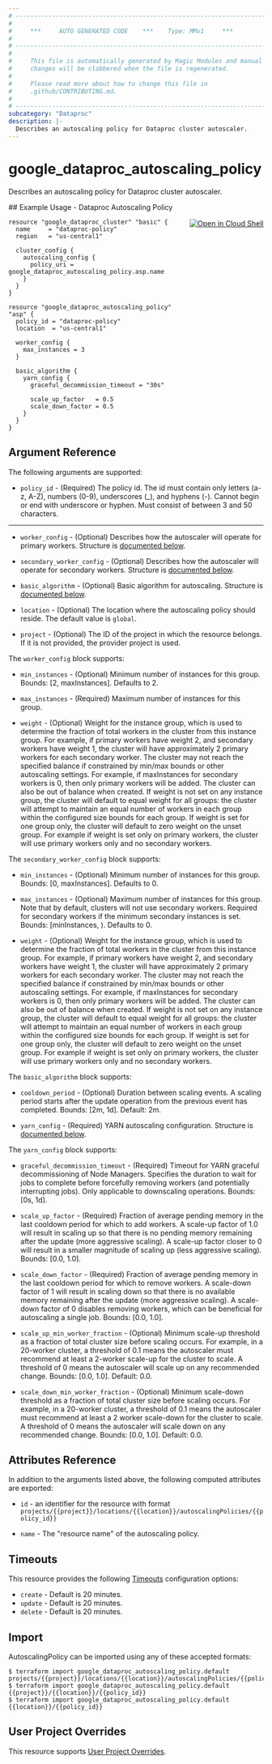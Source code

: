```yaml
---
# ----------------------------------------------------------------------------
#
#     ***     AUTO GENERATED CODE    ***    Type: MMv1     ***
#
# ----------------------------------------------------------------------------
#
#     This file is automatically generated by Magic Modules and manual
#     changes will be clobbered when the file is regenerated.
#
#     Please read more about how to change this file in
#     .github/CONTRIBUTING.md.
#
# ----------------------------------------------------------------------------
subcategory: "Dataproc"
description: |-
  Describes an autoscaling policy for Dataproc cluster autoscaler.
---
```


# google\_dataproc\_autoscaling\_policy

Describes an autoscaling policy for Dataproc cluster autoscaler.



<div class = "oics-button" style="float: right; margin: 0 0 -15px">
  <a href="https://console.cloud.google.com/cloudshell/open?cloudshell_git_repo=https%3A%2F%2Fgithub.com%2Fterraform-google-modules%2Fdocs-examples.git&cloudshell_working_dir=dataproc_autoscaling_policy&cloudshell_image=gcr.io%2Fgraphite-cloud-shell-images%2Fterraform%3Alatest&open_in_editor=main.tf&cloudshell_print=.%2Fmotd&cloudshell_tutorial=.%2Ftutorial.md" target="_blank">
    <img alt="Open in Cloud Shell" src="//gstatic.com/cloudssh/images/open-btn.svg" style="max-height: 44px; margin: 32px auto; max-width: 100%;">
  </a>
</div>
## Example Usage - Dataproc Autoscaling Policy


```hcl
resource "google_dataproc_cluster" "basic" {
  name     = "dataproc-policy"
  region   = "us-central1"

  cluster_config {
    autoscaling_config {
      policy_uri = google_dataproc_autoscaling_policy.asp.name
    }
  }
}

resource "google_dataproc_autoscaling_policy" "asp" {
  policy_id = "dataproc-policy"
  location  = "us-central1"

  worker_config {
    max_instances = 3
  }

  basic_algorithm {
    yarn_config {
      graceful_decommission_timeout = "30s"

      scale_up_factor   = 0.5
      scale_down_factor = 0.5
    }
  }
}
```

## Argument Reference

The following arguments are supported:


* `policy_id` -
  (Required)
  The policy id. The id must contain only letters (a-z, A-Z), numbers (0-9), underscores (_),
  and hyphens (-). Cannot begin or end with underscore or hyphen. Must consist of between
  3 and 50 characters.


- - -


* `worker_config` -
  (Optional)
  Describes how the autoscaler will operate for primary workers.
  Structure is [documented below](#nested_worker_config).

* `secondary_worker_config` -
  (Optional)
  Describes how the autoscaler will operate for secondary workers.
  Structure is [documented below](#nested_secondary_worker_config).

* `basic_algorithm` -
  (Optional)
  Basic algorithm for autoscaling.
  Structure is [documented below](#nested_basic_algorithm).

* `location` -
  (Optional)
  The  location where the autoscaling policy should reside.
  The default value is `global`.

* `project` - (Optional) The ID of the project in which the resource belongs.
    If it is not provided, the provider project is used.


<a name="nested_worker_config"></a>The `worker_config` block supports:

* `min_instances` -
  (Optional)
  Minimum number of instances for this group. Bounds: [2, maxInstances]. Defaults to 2.

* `max_instances` -
  (Required)
  Maximum number of instances for this group.

* `weight` -
  (Optional)
  Weight for the instance group, which is used to determine the fraction of total workers
  in the cluster from this instance group. For example, if primary workers have weight 2,
  and secondary workers have weight 1, the cluster will have approximately 2 primary workers
  for each secondary worker.
  The cluster may not reach the specified balance if constrained by min/max bounds or other
  autoscaling settings. For example, if maxInstances for secondary workers is 0, then only
  primary workers will be added. The cluster can also be out of balance when created.
  If weight is not set on any instance group, the cluster will default to equal weight for
  all groups: the cluster will attempt to maintain an equal number of workers in each group
  within the configured size bounds for each group. If weight is set for one group only,
  the cluster will default to zero weight on the unset group. For example if weight is set
  only on primary workers, the cluster will use primary workers only and no secondary workers.

<a name="nested_secondary_worker_config"></a>The `secondary_worker_config` block supports:

* `min_instances` -
  (Optional)
  Minimum number of instances for this group. Bounds: [0, maxInstances]. Defaults to 0.

* `max_instances` -
  (Optional)
  Maximum number of instances for this group. Note that by default, clusters will not use
  secondary workers. Required for secondary workers if the minimum secondary instances is set.
  Bounds: [minInstances, ). Defaults to 0.

* `weight` -
  (Optional)
  Weight for the instance group, which is used to determine the fraction of total workers
  in the cluster from this instance group. For example, if primary workers have weight 2,
  and secondary workers have weight 1, the cluster will have approximately 2 primary workers
  for each secondary worker.
  The cluster may not reach the specified balance if constrained by min/max bounds or other
  autoscaling settings. For example, if maxInstances for secondary workers is 0, then only
  primary workers will be added. The cluster can also be out of balance when created.
  If weight is not set on any instance group, the cluster will default to equal weight for
  all groups: the cluster will attempt to maintain an equal number of workers in each group
  within the configured size bounds for each group. If weight is set for one group only,
  the cluster will default to zero weight on the unset group. For example if weight is set
  only on primary workers, the cluster will use primary workers only and no secondary workers.

<a name="nested_basic_algorithm"></a>The `basic_algorithm` block supports:

* `cooldown_period` -
  (Optional)
  Duration between scaling events. A scaling period starts after the
  update operation from the previous event has completed.
  Bounds: [2m, 1d]. Default: 2m.

* `yarn_config` -
  (Required)
  YARN autoscaling configuration.
  Structure is [documented below](#nested_yarn_config).


<a name="nested_yarn_config"></a>The `yarn_config` block supports:

* `graceful_decommission_timeout` -
  (Required)
  Timeout for YARN graceful decommissioning of Node Managers. Specifies the
  duration to wait for jobs to complete before forcefully removing workers
  (and potentially interrupting jobs). Only applicable to downscaling operations.
  Bounds: [0s, 1d].

* `scale_up_factor` -
  (Required)
  Fraction of average pending memory in the last cooldown period for which to
  add workers. A scale-up factor of 1.0 will result in scaling up so that there
  is no pending memory remaining after the update (more aggressive scaling).
  A scale-up factor closer to 0 will result in a smaller magnitude of scaling up
  (less aggressive scaling).
  Bounds: [0.0, 1.0].

* `scale_down_factor` -
  (Required)
  Fraction of average pending memory in the last cooldown period for which to
  remove workers. A scale-down factor of 1 will result in scaling down so that there
  is no available memory remaining after the update (more aggressive scaling).
  A scale-down factor of 0 disables removing workers, which can be beneficial for
  autoscaling a single job.
  Bounds: [0.0, 1.0].

* `scale_up_min_worker_fraction` -
  (Optional)
  Minimum scale-up threshold as a fraction of total cluster size before scaling
  occurs. For example, in a 20-worker cluster, a threshold of 0.1 means the autoscaler
  must recommend at least a 2-worker scale-up for the cluster to scale. A threshold of
  0 means the autoscaler will scale up on any recommended change.
  Bounds: [0.0, 1.0]. Default: 0.0.

* `scale_down_min_worker_fraction` -
  (Optional)
  Minimum scale-down threshold as a fraction of total cluster size before scaling occurs.
  For example, in a 20-worker cluster, a threshold of 0.1 means the autoscaler must
  recommend at least a 2 worker scale-down for the cluster to scale. A threshold of 0
  means the autoscaler will scale down on any recommended change.
  Bounds: [0.0, 1.0]. Default: 0.0.

## Attributes Reference

In addition to the arguments listed above, the following computed attributes are exported:

* `id` - an identifier for the resource with format `projects/{{project}}/locations/{{location}}/autoscalingPolicies/{{policy_id}}`

* `name` -
  The "resource name" of the autoscaling policy.


## Timeouts

This resource provides the following
[Timeouts](https://developer.hashicorp.com/terraform/plugin/sdkv2/resources/retries-and-customizable-timeouts) configuration options:

- `create` - Default is 20 minutes.
- `update` - Default is 20 minutes.
- `delete` - Default is 20 minutes.

## Import


AutoscalingPolicy can be imported using any of these accepted formats:

```
$ terraform import google_dataproc_autoscaling_policy.default projects/{{project}}/locations/{{location}}/autoscalingPolicies/{{policy_id}}
$ terraform import google_dataproc_autoscaling_policy.default {{project}}/{{location}}/{{policy_id}}
$ terraform import google_dataproc_autoscaling_policy.default {{location}}/{{policy_id}}
```

## User Project Overrides

This resource supports [User Project Overrides](https://registry.terraform.io/providers/hashicorp/google/latest/docs/guides/provider_reference#user_project_override).
